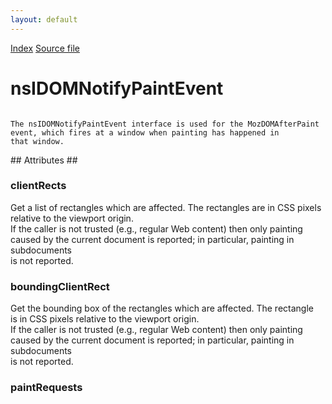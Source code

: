 ```yaml
---
layout: default
---
```

<div id='links'><a href="../index.html">Index</a>
<a href="http://dxr.mozilla.org/mozilla-central/source/dom/interfaces/events/nsIDOMNotifyPaintEvent.idl">Source file</a>
</div>

# nsIDOMNotifyPaintEvent #
<code>  
The nsIDOMNotifyPaintEvent interface is used for the MozDOMAfterPaint  
event, which fires at a window when painting has happened in  
that window.  
  
</code>
## Attributes ##

### clientRects ###
  
Get a list of rectangles which are affected. The rectangles are in CSS pixels  
relative to the viewport origin.  
If the caller is not trusted (e.g., regular Web content) then only painting  
caused by the current document is reported; in particular, painting in subdocuments  
is not reported.  
  

### boundingClientRect ###
  
Get the bounding box of the rectangles which are affected. The rectangle  
is in CSS pixels relative to the viewport origin.  
If the caller is not trusted (e.g., regular Web content) then only painting  
caused by the current document is reported; in particular, painting in subdocuments  
is not reported.  
  

### paintRequests ###

